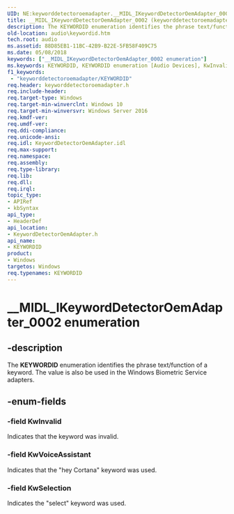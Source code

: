 ```yaml
---
UID: NE:keyworddetectoroemadapter.__MIDL_IKeywordDetectorOemAdapter_0002
title: __MIDL_IKeywordDetectorOemAdapter_0002 (keyworddetectoroemadapter.h)
description: The KEYWORDID enumeration identifies the phrase text/function of a keyword. The value is also be used in the Windows Biometric Service adapters.
old-location: audio\keywordid.htm
tech.root: audio
ms.assetid: 88D85EB1-11BC-42B9-B22E-5FB58F409C75
ms.date: 05/08/2018
keywords: ["__MIDL_IKeywordDetectorOemAdapter_0002 enumeration"]
ms.keywords: KEYWORDID, KEYWORDID enumeration [Audio Devices], KwInvalid, KwSelection, KwVoiceAssistant, __MIDL_IKeywordDetectorOemAdapter_0002, audio.keywordid, keyworddetectoroemadapter/ KwSelection, keyworddetectoroemadapter/ KwVoiceAssistant, keyworddetectoroemadapter/KEYWORDID, keyworddetectoroemadapter/KwInvalid
f1_keywords:
 - "keyworddetectoroemadapter/KEYWORDID"
req.header: keyworddetectoroemadapter.h
req.include-header: 
req.target-type: Windows
req.target-min-winverclnt: Windows 10
req.target-min-winversvr: Windows Server 2016
req.kmdf-ver: 
req.umdf-ver: 
req.ddi-compliance: 
req.unicode-ansi: 
req.idl: KeywordDetectorOemAdapter.idl
req.max-support: 
req.namespace: 
req.assembly: 
req.type-library: 
req.lib: 
req.dll: 
req.irql: 
topic_type:
- APIRef
- kbSyntax
api_type:
- HeaderDef
api_location:
- KeywordDetectorOemAdapter.h
api_name:
- KEYWORDID
product:
- Windows
targetos: Windows
req.typenames: KEYWORDID
---
```


# __MIDL_IKeywordDetectorOemAdapter_0002 enumeration


## -description


The <b>KEYWORDID</b> enumeration identifies the phrase text/function of a keyword. The value is also be used in the Windows Biometric Service adapters.


## -enum-fields




### -field KwInvalid

Indicates that the keyword was invalid.


### -field KwVoiceAssistant

Indicates that the "hey Cortana" keyword was used.


### -field KwSelection

Indicates the "select" keyword was used.

